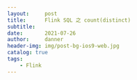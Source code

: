 ```yaml
---
layout:     post
title:      Flink SQL 之 count(distinct)
subtitle:   
date:       2021-07-26
author:     danner
header-img: img/post-bg-ios9-web.jpg
catalog: true
tags:
    - Flink
---
```


